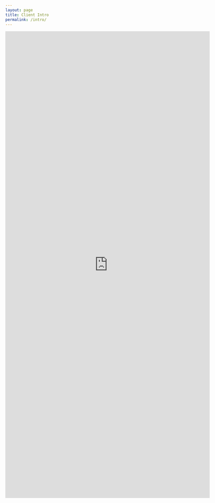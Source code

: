 ```yaml
---
layout: page
title: Client Intro
permalink: /intro/
---
```


<iframe src="https://docs.google.com/forms/d/e/1FAIpQLSeFWPDvzVMfLTBjywSvGEvmi2vGYYDF9EL2vmPAO96yoDLZng/viewform?embedded=true" width="640" height="1458" frameborder="0" marginheight="0" marginwidth="0">Loading…</iframe>
